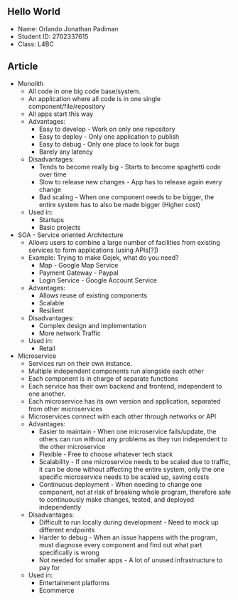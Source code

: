 ## Hello World
- Name: Orlando Jonathan Padiman
- Student ID: 2702337615
- Class: L4BC

## Article
- Monolith
    - All code in one big code base/system.
    - An application where all code is in one single component/file/repository
    - All apps start this way
    - Advantages:
        - Easy to develop - Work on only one repository
        - Easy to deploy - Only one application to publish
        - Easy to debug - Only one place to look for bugs
        - Barely any latency
    - Disadvantages:
        - Tends to become really big - Starts to become spaghetti code over time
        - Slow to release new changes - App has to release again every change
        - Bad scaling - When one component needs to be bigger, the entire system has to also be made bigger (Higher cost)
    - Used in:
        - Startups
        - Basic projects
- SOA - Service oriented Architecture
    - Allows users to combine a large number of facilities from existing services to form applications (using APIs[?])
    - Example: Trying to make Gojek, what do you need?
        - Map - Google Map Service
        - Payment Gateway - Paypal
        - Login Service - Google Account Service
    - Advantages:
        - Allows reuse of existing components
        - Scalable
        - Resilient
    - Disadvantages:
        - Complex design and implementation
        - More network Traffic
    - Used in:
        - Retail
- Microservice
    - Services run on their own instance.
    - Multiple independent components run alongside each other
    - Each component is in charge of separate functions
    - Each service has their own backend and frontend, independent to one another.
    - Each microservice has its own version and application, separated from other microservices
    - Microservices connect with each other through networks or API
    - Advantages:
        - Easier to maintain - When one microservice fails/update, the others can run without any problems as they run independent to the other microservice
        - Flexible - Free to choose whatever tech stack
        - Scalability - If one microservice needs to be scaled due to traffic, it can be done without affecting the entire system, only the one specific microservice needs to be scaled up, saving costs
        - Continuous deployment - When needing to change one component, not at risk of breaking whole program, therefore safe to continuously make changes, tested, and deployed independently 
    - Disadvantages:
        - Difficult to run locally during development - Need to mock up different endpoints
        - Harder to debug - When an issue happens with the program, must diagnose every component and find out what part specifically is wrong
        - Not needed for smaller apps - A lot of unused infrastructure to pay for
    - Used in:
        - Entertainment platforms
        - Ecommerce